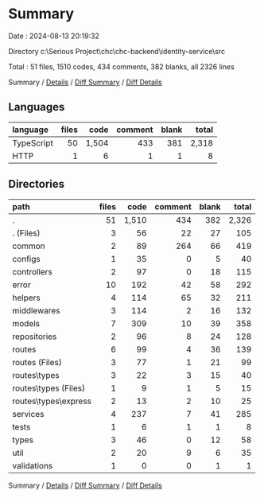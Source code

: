 # Summary

Date : 2024-08-13 20:19:32

Directory c:\\Serious Project\\chc\\chc-backend\\identity-service\\src

Total : 51 files,  1510 codes, 434 comments, 382 blanks, all 2326 lines

Summary / [Details](details.md) / [Diff Summary](diff.md) / [Diff Details](diff-details.md)

## Languages
| language | files | code | comment | blank | total |
| :--- | ---: | ---: | ---: | ---: | ---: |
| TypeScript | 50 | 1,504 | 433 | 381 | 2,318 |
| HTTP | 1 | 6 | 1 | 1 | 8 |

## Directories
| path | files | code | comment | blank | total |
| :--- | ---: | ---: | ---: | ---: | ---: |
| . | 51 | 1,510 | 434 | 382 | 2,326 |
| . (Files) | 3 | 56 | 22 | 27 | 105 |
| common | 2 | 89 | 264 | 66 | 419 |
| configs | 1 | 35 | 0 | 5 | 40 |
| controllers | 2 | 97 | 0 | 18 | 115 |
| error | 10 | 192 | 42 | 58 | 292 |
| helpers | 4 | 114 | 65 | 32 | 211 |
| middlewares | 3 | 114 | 2 | 16 | 132 |
| models | 7 | 309 | 10 | 39 | 358 |
| repositories | 2 | 96 | 8 | 24 | 128 |
| routes | 6 | 99 | 4 | 36 | 139 |
| routes (Files) | 3 | 77 | 1 | 21 | 99 |
| routes\\types | 3 | 22 | 3 | 15 | 40 |
| routes\\types (Files) | 1 | 9 | 1 | 5 | 15 |
| routes\\types\\express | 2 | 13 | 2 | 10 | 25 |
| services | 4 | 237 | 7 | 41 | 285 |
| tests | 1 | 6 | 1 | 1 | 8 |
| types | 3 | 46 | 0 | 12 | 58 |
| util | 2 | 20 | 9 | 6 | 35 |
| validations | 1 | 0 | 0 | 1 | 1 |

Summary / [Details](details.md) / [Diff Summary](diff.md) / [Diff Details](diff-details.md)